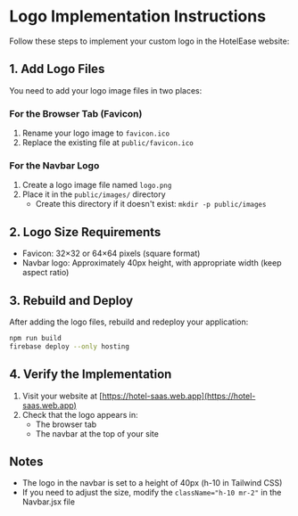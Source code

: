 # Logo Implementation Instructions

Follow these steps to implement your custom logo in the HotelEase website:

## 1. Add Logo Files

You need to add your logo image files in two places:

### For the Browser Tab (Favicon)

1. Rename your logo image to `favicon.ico`
2. Replace the existing file at `public/favicon.ico`

### For the Navbar Logo

1. Create a logo image file named `logo.png`
2. Place it in the `public/images/` directory
   - Create this directory if it doesn't exist: `mkdir -p public/images`

## 2. Logo Size Requirements

- Favicon: 32×32 or 64×64 pixels (square format)
- Navbar logo: Approximately 40px height, with appropriate width (keep aspect ratio)

## 3. Rebuild and Deploy

After adding the logo files, rebuild and redeploy your application:

```bash
npm run build
firebase deploy --only hosting
```

## 4. Verify the Implementation

1. Visit your website at [https://hotel-saas.web.app](https://hotel-saas.web.app)
2. Check that the logo appears in:
   - The browser tab
   - The navbar at the top of your site

## Notes

- The logo in the navbar is set to a height of 40px (h-10 in Tailwind CSS)
- If you need to adjust the size, modify the `className="h-10 mr-2"` in the Navbar.jsx file 